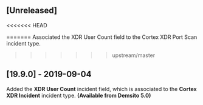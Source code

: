 ## [Unreleased]
<<<<<<< HEAD

=======
Associated the XDR User Count field to the Cortex XDR Port Scan incident type.
>>>>>>> upstream/master

## [19.9.0] - 2019-09-04
Added the **XDR User Count** incident field, which is associated to the **Cortex XDR Incident** incident type. **(Available from Demsito 5.0)**
